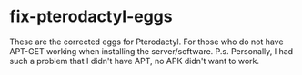 # fix-pterodactyl-eggs
These are the corrected eggs for Pterodactyl. For those who do not have APT-GET working when installing the server/software.  P.s. Personally, I had such a problem that I didn't have APT, no APK didn't want to work.
